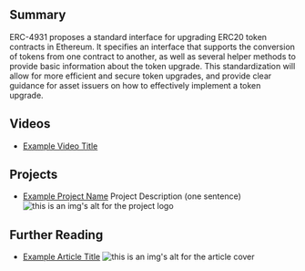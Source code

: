 ## Summary

ERC-4931 proposes a standard interface for upgrading ERC20 token contracts in Ethereum. It specifies an interface that supports the conversion of tokens from one contract to another, as well as several helper methods to provide basic information about the token upgrade. This standardization will allow for more efficient and secure token upgrades, and provide clear guidance for asset issuers on how to effectively implement a token upgrade.

## Videos

- [Example Video Title](https://www.youtube.com/watch?v=TDGq4aeevgY)

## Projects

- [Example Project Name](https://xxxx.xxx/xxxxx) Project Description (one sentence) ![this is an img's alt for the project logo](https://xxxx.xxx/project-logo.xxx)

## Further Reading

- [Example Article Title](https://xxxx.xxx/xxxxx) ![this is an img's alt for the article cover](https://xxxx.xxx/article-cover.xxx)
